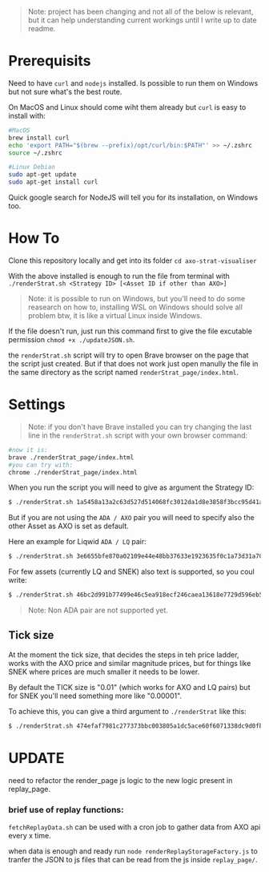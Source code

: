 > Note: project has been changing and not all of the below is relevant, but it can help understanding current workings until I write up to date readme.

# Prerequisits

Need to have `curl` and `nodejs` installed. Is possible to run them on Windows but not sure what's the best route.

On MacOS and Linux should come wiht them already but `curl` is easy to install with:

```sh
#MacOS
brew install curl
echo 'export PATH="$(brew --prefix)/opt/curl/bin:$PATH"' >> ~/.zshrc
source ~/.zshrc
```

```sh
#Linux Debian
sudo apt-get update
sudo apt-get install curl
```

Quick google search for NodeJS will tell you for its installation, on Windows too.


# How To

Clone this repository locally and get into its folder `cd axo-strat-visualiser`

With the above installed is enough to run the file from terminal with `./renderStrat.sh <Strategy ID> [<Asset ID if other than AXO>]` 

> Note: it is possible to run on Windows, but you'll need to do some reasearch on how to, installing WSL on Windows should solve all problem btw, it is like a virtual Linux inside Windows.

If the file doesn't run, just run this command first to give the file excutable permission `chmod +x ./updateJSON.sh`.

the `renderStrat.sh` script will try to open Brave browser on the page that the script just created. But if that does not work just open manully the file in the same directory as the script named `renderStrat_page/index.html`.

# Settings

> Note: if you don't have Brave installed you can try changing the last line in the `renderStrat.sh` script with your own browser command:

```sh
#now it is:
brave ./renderStrat_page/index.html
#you can try with:
chrome ./renderStrat_page/index.html
```

When you run the script you will need to give as argument the Strategy ID:

```sh
$ ./renderStrat.sh 1a5458a13a2c63d527d514068fc3012da1d8e3858f3bcc95d41a5643
```

But if you are not using the `ADA / AXO` pair you will need to specify also the other Asset as AXO is set as default.

Here an example for Liqwid `ADA / LQ` pair:

```sh
$ ./renderStrat.sh 3e6655bfe870a02109e44e48bb37633e1923635f0c1a73d31a708835 da8c30857834c6ae7203935b89278c532b3995245295456f993e1d244c51
```

For few assets (currently LQ and SNEK) also text is supported, so you coul write:

```sh
$ ./renderStrat.sh 46bc2d991b77499e46c5ea918ecf246caea13618e7729d596eb59267 LQ
```

> Note: Non ADA pair are not supported yet.

## Tick size

At the moment the tick size, that decides the steps in teh price ladder, works with the AXO price and similar magnitude prices, but for things like SNEK where prices are much smaller it needs to be lower.

By default the TICK size is "0.01" (which works for AXO and LQ pairs) but for SNEK you'll need something more like "0.00001".

To achieve this, you can give a third argument to `./renderStrat` like this:

```sh
$ ./renderStrat.sh 474efaf7981c277373bbc003805a1dc5ace60f6071338dc9d0fb7273 SNEK 0.00001
```

# UPDATE

need to refactor the render_page js logic to the new logic present in replay_page.

### brief use of replay functions:

`fetchReplayData.sh` can be used with a cron job to gather data from AXO api every x time.

when data is enough and ready run `node renderReplayStorageFactory.js` to tranfer the JSON to js files that can be read from the js inside `replay_page/`.